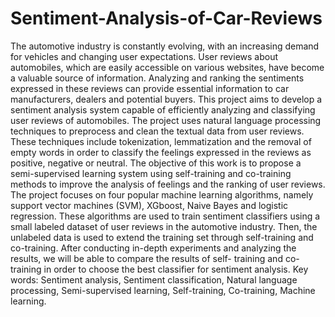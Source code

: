 # Sentiment-Analysis-of-Car-Reviews

The automotive industry is constantly evolving, with an increasing demand for
vehicles and changing user expectations. User reviews about automobiles, which are
easily accessible on various websites, have become a valuable source of information.
Analyzing and ranking the sentiments expressed in these reviews can provide
essential information to car manufacturers, dealers and potential buyers. This project
aims to develop a sentiment analysis system capable of efficiently analyzing and
classifying user reviews of automobiles.
The project uses natural language processing techniques to preprocess and
clean the textual data from user reviews. These techniques include tokenization,
lemmatization and the removal of empty words in order to classify the feelings
expressed in the reviews as positive, negative or neutral.
The objective of this work is to propose a semi-supervised learning system using
self-training and co-training methods to improve the analysis of feelings and the
ranking of user reviews.
The project focuses on four popular machine learning algorithms, namely
support vector machines (SVM), XGboost, Naive Bayes and logistic regression. These
algorithms are used to train sentiment classifiers using a small labeled dataset of user
reviews in the automotive industry. Then, the unlabeled data is used to extend the
training set through self-training and co-training. After conducting in-depth
experiments and analyzing the results, we will be able to compare the results of self-
training and co-training in order to choose the best classifier for sentiment analysis.
Key words: Sentiment analysis, Sentiment classification, Natural language
processing, Semi-supervised learning, Self-training, Co-training, Machine learning.

